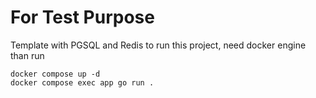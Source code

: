 # For Test Purpose
Template with PGSQL and Redis
to run this project, need docker engine than run

    docker compose up -d
    docker compose exec app go run .

